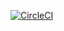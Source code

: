 [![CircleCI](https://circleci.com/gh/KostNik/learn_initiative.svg?style=svg)](https://github.com/KostNik/learn_initiative)